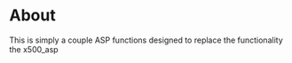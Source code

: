 About
=====

This is simply a couple ASP functions designed to replace the functionality the x500_asp 
